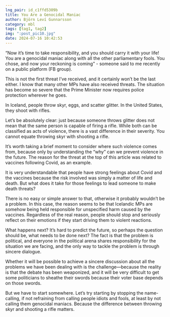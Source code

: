 ```yaml
---
lng_pair: id_c1ffd5309b
title: You Are a Genocidal Maniac
author: Björn Leví Gunnarsson
category: mbl
tags: [tag1, tag2]
img: ":post_pic10.jpg"
date: 2024-07-16 10:42:53
---
```

“Now it’s time to take responsibility, and you should carry it with your life! You are a genocidal maniac along with all the other parliamentary fools. You chose, and now your reckoning is coming” - someone said to me recently on a public platform (FB group).

This is not the first threat I’ve received, and it certainly won’t be the last either. I know that many other MPs have also received threats. The situation has become so severe that the Prime Minister now requires police protection wherever he goes.

In Iceland, people throw skyr, eggs, and scatter glitter. In the United States, they shoot with rifles.

Let’s be absolutely clear: just because someone throws glitter does not mean that the same person is capable of firing a rifle. While both can be classified as acts of violence, there is a vast difference in their severity. You cannot equate throwing skyr with shooting a rifle.

It’s worth taking a brief moment to consider where such violence comes from, because only by understanding the “why” can we prevent violence in the future. The reason for the threat at the top of this article was related to vaccines following Covid, as an example.

It is very understandable that people have strong feelings about Covid and the vaccines because the risk involved was simply a matter of life and death. But what does it take for those feelings to lead someone to make death threats?

There is no easy or simple answer to that, otherwise it probably wouldn’t be a problem. In this case, the reason seems to be that Icelandic MPs are somehow being held responsible for unspecified harm caused by the vaccines. Regardless of the real reason, people should stop and seriously reflect on their emotions if they start driving them to violent reactions.

What happens next? It’s hard to predict the future, so perhaps the question should be, what needs to be done next? The fact is that the problem is political, and everyone in the political arena shares responsibility for the situation we are facing, and the only way to tackle the problem is through sincere dialogue.

Whether it will be possible to achieve a sincere discussion about all the problems we have been dealing with is the challenge—because the reality is that the debate has been weaponized, and it will be very difficult to get some politicians to sheathe their swords because their voter base depends on those swords.

But we have to start somewhere. Let’s try starting by stopping the name-calling, if not refraining from calling people idiots and fools, at least by not calling them genocidal maniacs. Because the difference between throwing skyr and shooting a rifle matters.